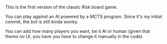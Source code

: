 This is the first version of the classic Risk board game.

You can play against an AI powered by a MCTS program. Since it's my initial commit, the bot is still kinda wonky.

You can add how many players you want, be it AI or human (given that theres no UI, you have you have to change it manually in the code). 